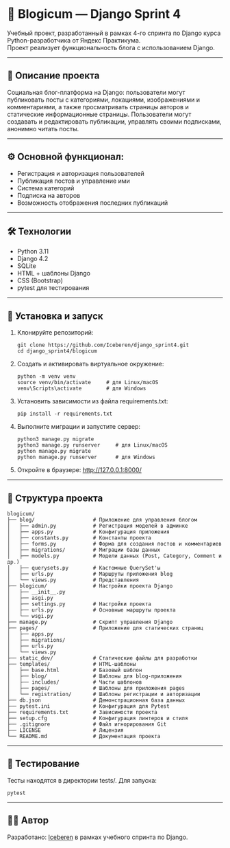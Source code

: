 # 📰 Blogicum — Django Sprint 4
Учебный проект, разработанный в рамках 4-го спринта по Django курса Python-разработчика от Яндекс Практикума.  
Проект реализует функциональность блога с использованием Django.

---

## 📌 Описание проекта
Социальная блог-платформа на Django: пользователи могут публиковать посты с категориями, локациями, изображениями и комментариями, а также просматривать страницы авторов и статические информационные страницы.
Пользователи могут создавать и редактировать публикации, управлять своими подписками, анонимно читать посты.

---

## ⚙️ Основной функционал:
- Регистрация и авторизация пользователей
- Публикация постов и управление ими
- Система категорий
- Подписка на авторов
- Возможность отображения последних публикаций

---

## 🛠️ Технологии

- Python 3.11
- Django 4.2
- SQLite
- HTML + шаблоны Django
- CSS (Bootstrap)
- pytest для тестирования

---

## 🚀 Установка и запуск

1. Клонируйте репозиторий:
    ```
    git clone https://github.com/Iceberen/django_sprint4.git
    cd django_sprint4/blogicum

2. Cоздать и активировать виртуальное окружение:
    ```
    python -m venv venv
    source venv/bin/activate     # для Linux/macOS
    venv\Scripts\activate        # для Windows

3. Установить зависимости из файла requirements.txt:
    ```
    pip install -r requirements.txt

4. Выполните миграции и запустите сервер:
    ```
    python3 manage.py migrate
    python3 manage.py runserver     # для Linux/macOS
    python manage.py migrate
    python manage.py runserver      # для Windows

5. Откройте в браузере:
    http://127.0.0.1:8000/

---

## 📁 Структура проекта
```
blogicum/
├── blog/                   # Приложение для управления блогом
│   ├── admin.py            # Регистрация моделей в админке
│   ├── apps.py             # Конфигурация приложения
│   ├── constants.py        # Константы проекта
│   ├── forms.py            # Форма для создания постов и комментариев
│   ├── migrations/         # Миграции базы данных
│   ├── models.py           # Модели данных (Post, Category, Comment и др.)
│   ├── querysets.py        # Кастомные QuerySet'ы
│   ├── urls.py             # Маршруты приложения blog
│   └── views.py            # Представления
├── blogicum/               # Настройки проекта Django
│   ├── __init__.py
│   ├── asgi.py
│   ├── settings.py         # Настройки проекта
│   ├── urls.py             # Основные маршруты проекта
│   └── wsgi.py
├── manage.py               # Скрипт управления Django
├── pages/                  # Приложение для статических страниц
│   ├── apps.py
│   ├── migrations/
│   ├── urls.py
│   └── views.py
├── static_dev/             # Статические файлы для разработки
├── templates/              # HTML-шаблоны
│   ├── base.html           # Базовый шаблон
│   ├── blog/               # Шаблоны для blog-приложения
│   ├── includes/           # Части шаблонов
│   ├── pages/              # Шаблоны для приложения pages
│   └── registration/       # Шаблоны регистрации и авторизации
├── db.json                 # Демонстрационная база данных
├── pytest.ini              # Конфигурация для Pytest
├── requirements.txt        # Зависимости проекта
├── setup.cfg               # Конфигурация линтеров и стиля
├── .gitignore              # Файл игнорирования Git
├── LICENSE                 # Лицензия
└── README.md               # Документация проекта
```

---

## 🧪 Тестирование
Тесты находятся в директории tests/.
Для запуска:
```
pytest
```

---

## 🧑‍💻 Автор
Разработано: [Iceberen](https://github.com/Iceberen) в рамках учебного спринта по Django.